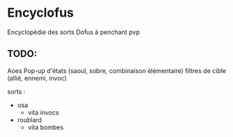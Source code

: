 # Encyclofus
Encyclopédie des sorts Dofus à penchant pvp

## TODO:
Aoes 
Pop-up d'états (saoul, sobre, combinaison élémentaire)
filtres de cible (allié, ennemi, invoc)

sorts :
- osa
    - vita invocs
- roublard
    - vita bombes
